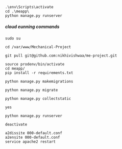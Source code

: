 ```
.\env\Scripts\activate
cd .\meapp\
python manage.py runserver
```

##### cloud eunning commands

```
sudo su
```
```
cd /var/www/Mechanical-Project
```
```
git pull git@github.com:nikhivishwaa/me-project.git
```
```
source prodenv/bin/activate
cd meapp/
pip install -r requirements.txt
```
```
python manage.py makemigrations
```
```
python manage.py migrate
```
```
python manage.py collectstatic
```
```
yes
```
```
python manage.py runserver
```

```
deactivate
```

```
a2dissite 000-default.conf
a2ensite 000-default.conf
service apache2 restart
```
